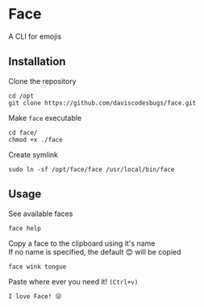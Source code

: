 # Face

A CLI for emojis

## Installation

Clone the repository

	cd /opt
    git clone https://github.com/daviscodesbugs/face.git

Make `face` executable

    cd face/
	chmod +x ./face

Create symlink

    sudo ln -sf /opt/face/face /usr/local/bin/face

## Usage

See available faces

    face help

Copy a face to the clipboard using it's name  
If no name is specified, the default 😊 will be copied

	face wink tongue

Paste where ever you need it! `(Ctrl+v)`

    I love Face! 😜
